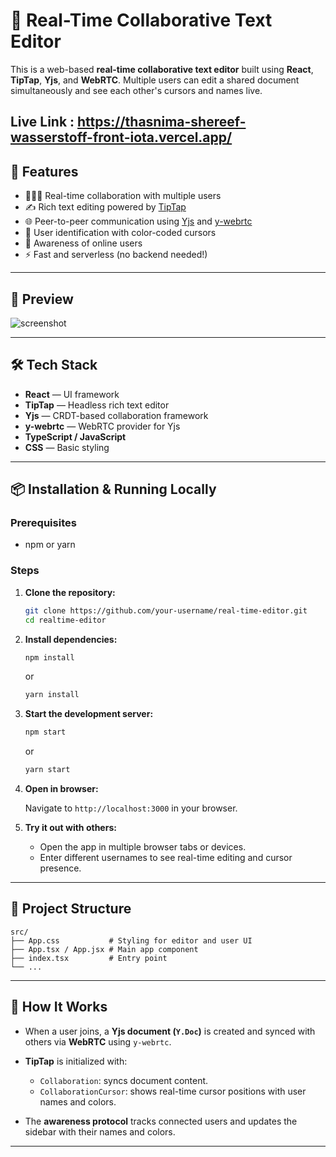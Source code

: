 # 📝 Real-Time Collaborative Text Editor

This is a web-based **real-time collaborative text editor** built using **React**, **TipTap**, **Yjs**, and **WebRTC**. Multiple users can edit a shared document simultaneously and see each other's cursors and names live.

## Live Link : https://thasnima-shereef-wasserstoff-front-iota.vercel.app/

## 🚀 Features

* 🧑‍🤝‍🧑 Real-time collaboration with multiple users
* ✍️ Rich text editing powered by [TipTap](https://tiptap.dev/)
* 🌐 Peer-to-peer communication using [Yjs](https://yjs.dev/) and [y-webrtc](https://github.com/yjs/y-webrtc)
* 👤 User identification with color-coded cursors
* 🧠 Awareness of online users
* ⚡ Fast and serverless (no backend needed!)

---

## 📸 Preview

![screenshot](./screenshot.png) 

---

## 🛠️ Tech Stack

* **React** — UI framework
* **TipTap** — Headless rich text editor
* **Yjs** — CRDT-based collaboration framework
* **y-webrtc** — WebRTC provider for Yjs
* **TypeScript / JavaScript**
* **CSS** — Basic styling

---

## 📦 Installation & Running Locally

### Prerequisites

* npm or yarn

### Steps

1. **Clone the repository:**

   ```bash
   git clone https://github.com/your-username/real-time-editor.git
   cd realtime-editor
   ```

2. **Install dependencies:**

   ```bash
   npm install
   ```

   or

   ```bash
   yarn install
   ```

3. **Start the development server:**

   ```bash
   npm start
   ```

   or

   ```bash
   yarn start
   ```

4. **Open in browser:**

   Navigate to `http://localhost:3000` in your browser.

5. **Try it out with others:**

   * Open the app in multiple browser tabs or devices.
   * Enter different usernames to see real-time editing and cursor presence.

---

## 📁 Project Structure

```
src/
├── App.css           # Styling for editor and user UI
├── App.tsx / App.jsx # Main app component
├── index.tsx         # Entry point
└── ...
```

---

## 🧠 How It Works

* When a user joins, a **Yjs document (`Y.Doc`)** is created and synced with others via **WebRTC** using `y-webrtc`.
* **TipTap** is initialized with:

  * `Collaboration`: syncs document content.
  * `CollaborationCursor`: shows real-time cursor positions with user names and colors.
* The **awareness protocol** tracks connected users and updates the sidebar with their names and colors.

---
